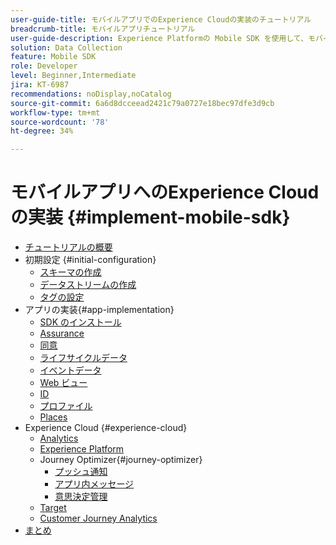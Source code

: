 ```yaml
---
user-guide-title: モバイルアプリでのExperience Cloudの実装のチュートリアル
breadcrumb-title: モバイルアプリチュートリアル
user-guide-description: Experience Platformの Mobile SDK を使用して、モバイルアプリにAdobe Experience Cloud アプリケーションを実装する方法について説明します。
solution: Data Collection
feature: Mobile SDK
role: Developer
level: Beginner,Intermediate
jira: KT-6987
recommendations: noDisplay,noCatalog
source-git-commit: 6a6d8dcceead2421c79a0727e18bec97dfe3d9cb
workflow-type: tm+mt
source-wordcount: '78'
ht-degree: 34%

---
```



# モバイルアプリへのExperience Cloudの実装 {#implement-mobile-sdk}

+ [チュートリアルの概要](overview.md)
+ 初期設定 {#initial-configuration}
   + [スキーマの作成](create-schema.md)
   + [データストリームの作成](create-datastream.md)
   + [タグの設定](configure-tags.md)
+ アプリの実装{#app-implementation}
   + [SDK のインストール](install-sdks.md)
   + [Assurance](assurance.md)
   + [同意](consent.md)
   + [ライフサイクルデータ](lifecycle-data.md)
   + [イベントデータ](events.md)
   + [Web ビュー](web-views.md)
   + [ID](identity.md)
   + [プロファイル](profile.md)
   + [Places](places.md)
+ Experience Cloud {#experience-cloud}
   + [Analytics](analytics.md)
   + [Experience Platform](platform.md)
   + Journey Optimizer{#journey-optimizer}
      + [プッシュ通知](journey-optimizer-push.md)
      + [アプリ内メッセージ](journey-optimizer-inapp.md)
      + [意思決定管理](journey-optimizer-offers.md)
   + [Target](target.md)
   + [Customer Journey Analytics](customer-journey-analytics.md)
+ [まとめ](conclusion.md)

